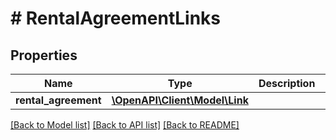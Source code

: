 # # RentalAgreementLinks

## Properties

Name | Type | Description | Notes
------------ | ------------- | ------------- | -------------
**rental_agreement** | [**\OpenAPI\Client\Model\Link**](Link.md) |  | [optional]

[[Back to Model list]](../../README.md#models) [[Back to API list]](../../README.md#endpoints) [[Back to README]](../../README.md)
